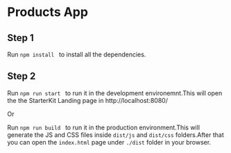 # Products App

## Step 1
Run ```npm install ``` to install all the dependencies.


## Step 2
Run ```npm run start ``` to run it in the development environemnt.This will open the the StarterKit Landing page in http://localhost:8080/

Or

Run ```npm run build ``` to run it in the production environment.This will generate the JS and CSS files inside `dist/js` and `dist/css` folders.After that you can open the `index.html` page under `./dist` folder in your browser.

